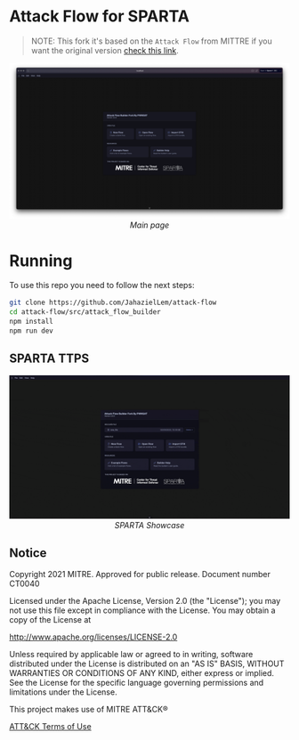 # Attack Flow for SPARTA

> NOTE: This fork it's based on the `Attack Flow` from MITTRE if you want the original version [check this link](https://github.com/center-for-threat-informed-defense/attack-flow).

<p align="center">
  <img src="https://github.com/JahazielLem/attack-flow/blob/main/static/main_screen.png">
 <i><br>Main page</i>
</p>

# Running
To use this repo you need to follow the next steps:
```bash
git clone https://github.com/JahazielLem/attack-flow
cd attack-flow/src/attack_flow_builder
npm install
npm run dev
```

## SPARTA TTPS
<p align="center">
  <img src="https://github.com/JahazielLem/attack-flow/blob/main/static/Shocase.gif">
 <i><br>SPARTA Showcase</i>
</p>

## Notice

Copyright 2021 MITRE. Approved for public release. Document number CT0040

Licensed under the Apache License, Version 2.0 (the "License"); you may not use this file except in compliance
with the License. You may obtain a copy of the License at

http://www.apache.org/licenses/LICENSE-2.0

Unless required by applicable law or agreed to in writing, software distributed under the License is
distributed on an "AS IS" BASIS, WITHOUT WARRANTIES OR CONDITIONS OF ANY KIND, either express or implied. See
the License for the specific language governing permissions and limitations under the License.

This project makes use of MITRE ATT&CK®

[ATT&CK Terms of Use](https://attack.mitre.org/resources/terms-of-use/)
